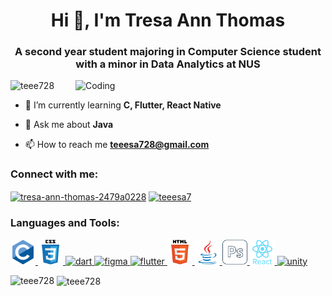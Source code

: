 <h1 align="center">Hi 👋, I'm Tresa Ann Thomas</h1>
<h3 align="center">A second year student majoring in Computer Science student with a minor in Data Analytics at NUS</h3>
<img align = "right" src = "https://miro.medium.com/v2/resize:fit:1400/0*yBvA5CnEX3Sd4aod.gif" alt = "Coding" width = 400>

<p align="left"> <img src="https://komarev.com/ghpvc/?username=teee728&label=Profile%20views&color=0e75b6&style=flat" alt="teee728" /> </p>

- 🌱 I’m currently learning **C, Flutter, React Native**

- 💬 Ask me about **Java**

- 📫 How to reach me **teeesa728@gmail.com**

<h3 align="left">Connect with me:</h3>
<p align="left">
<a href="https://linkedin.com/in/tresa-ann-thomas-2479a0228" target="blank"><img align="center" src="https://raw.githubusercontent.com/rahuldkjain/github-profile-readme-generator/master/src/images/icons/Social/linked-in-alt.svg" alt="tresa-ann-thomas-2479a0228" height="30" width="40" /></a>
<a href="https://www.leetcode.com/teeesa7" target="blank"><img align="center" src="https://raw.githubusercontent.com/rahuldkjain/github-profile-readme-generator/master/src/images/icons/Social/leet-code.svg" alt="teeesa7" height="30" width="40" /></a>
</p>

<h3 align="left">Languages and Tools:</h3>
<p align="left"> <a href="https://www.cprogramming.com/" target="_blank" rel="noreferrer"> <img src="https://raw.githubusercontent.com/devicons/devicon/master/icons/c/c-original.svg" alt="c" width="40" height="40"/> </a> <a href="https://www.w3schools.com/css/" target="_blank" rel="noreferrer"> <img src="https://raw.githubusercontent.com/devicons/devicon/master/icons/css3/css3-original-wordmark.svg" alt="css3" width="40" height="40"/> </a> <a href="https://dart.dev" target="_blank" rel="noreferrer"> <img src="https://www.vectorlogo.zone/logos/dartlang/dartlang-icon.svg" alt="dart" width="40" height="40"/> </a> <a href="https://www.figma.com/" target="_blank" rel="noreferrer"> <img src="https://www.vectorlogo.zone/logos/figma/figma-icon.svg" alt="figma" width="40" height="40"/> </a> <a href="https://flutter.dev" target="_blank" rel="noreferrer"> <img src="https://www.vectorlogo.zone/logos/flutterio/flutterio-icon.svg" alt="flutter" width="40" height="40"/> </a> <a href="https://www.w3.org/html/" target="_blank" rel="noreferrer"> <img src="https://raw.githubusercontent.com/devicons/devicon/master/icons/html5/html5-original-wordmark.svg" alt="html5" width="40" height="40"/> </a> <a href="https://www.java.com" target="_blank" rel="noreferrer"> <img src="https://raw.githubusercontent.com/devicons/devicon/master/icons/java/java-original.svg" alt="java" width="40" height="40"/> </a> <a href="https://www.photoshop.com/en" target="_blank" rel="noreferrer"> <img src="https://raw.githubusercontent.com/devicons/devicon/master/icons/photoshop/photoshop-line.svg" alt="photoshop" width="40" height="40"/> </a> <a href="https://reactjs.org/" target="_blank" rel="noreferrer"> <img src="https://raw.githubusercontent.com/devicons/devicon/master/icons/react/react-original-wordmark.svg" alt="react" width="40" height="40"/> </a> <a href="https://unity.com/" target="_blank" rel="noreferrer"> <img src="https://www.vectorlogo.zone/logos/unity3d/unity3d-icon.svg" alt="unity" width="40" height="40"/> </a> </p>

<p><img align="left" src="https://github-readme-stats.vercel.app/api/top-langs?username=teee728&show_icons=true&locale=en&layout=compact" alt="teee728" /></p>

<p>&nbsp;<img align="center" src="https://github-readme-stats.vercel.app/api?username=teee728&show_icons=true&locale=en" alt="teee728" /></p>
